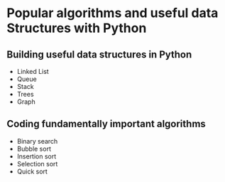# Popular algorithms and useful data Structures with Python

## Building useful data structures in Python
* Linked List
* Queue
* Stack
* Trees
* Graph

## Coding fundamentally important algorithms
* Binary search
* Bubble sort
* Insertion sort
* Selection sort
* Quick sort
